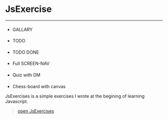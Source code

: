 # JsExercise

*****************************************************************
#### 
- GALLARY
#### 
- TODO
#### 
- TODO DONE
#### 
- Full SCREEN-NAV
#### 
- Quiz with DM
#### 
- Chess-board with canvas

JsExercises is a simple exercises I wrote at the begining of learning Javascript.

> [open JsExercises](https://hanimash.github.io/JsExercise/)

